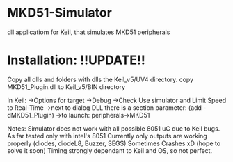 # MKD51-Simulator
dll applicatiom for Keil, that simulates MKD51 peripherals

# Installation: !!UPDATE!!
Copy all dlls and folders with dlls the Keil_v5/UV4 directory.
copy MKD51_Plugin.dll to Keil_v5/BIN directory

In Keil:
->Options for target
->Debug
->Check Use simulator and Limit Speed to Real-Time
->next to dialog DLL there is a section parameter: (add -dMKD51_Plugin)
->to launch: peripherals->MKD51

Notes:
Simulator does not work with all possible 8051 uC due to Keil bugs. As far tested only with intel's 8051
Currently only outputs are working properly (diodes, diodeL8, Buzzer, SEGS)
Sometimes Crashes xD (hope to solve it soon)
Timing strongly dependant to Keil and OS, so not perfect.
